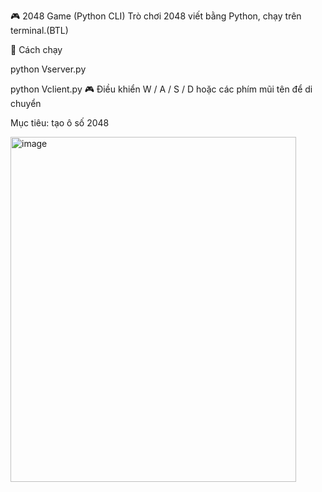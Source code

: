 🎮 2048 Game (Python CLI)
Trò chơi 2048 viết bằng Python, chạy trên terminal.(BTL)

🚀 Cách chạy

python Vserver.py

python Vclient.py
🎮 Điều khiển
W / A / S / D hoặc các phím mũi tên để di chuyển

Mục tiêu: tạo ô số 2048




<img width="457" height="552" alt="image" src="https://github.com/user-attachments/assets/bac6163c-e7fb-417a-bb5e-babe6b5099fe" />
